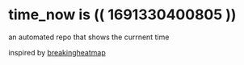# time_now is (( 1691330400805 ))

an automated repo that shows the currnent time

inspired by [breakingheatmap](https://github.com/breakingheatmap/breakingheatmap)